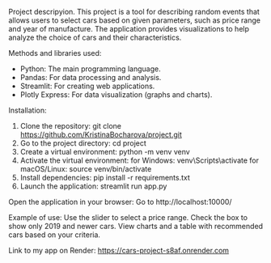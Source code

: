 Project descripyion.
This project is a tool for describing random events that allows users to select cars based on given parameters, such as price range and year of manufacture. The application provides visualizations to help analyze the choice of cars and their characteristics.

Methods and libraries used: 
- Python: The main programming language.
- Pandas: For data processing and analysis.
- Streamlit: For creating web applications.
- Plotly Express: For data visualization (graphs and charts).

Installation:
1. Clone the repository:
git clone https://github.com/KristinaBocharova/project.git
2. Go to the project directory:
cd project
3. Create a virtual environment:
python -m venv venv
4. Activate the virtual environment:
for Windows: venv\Scripts\activate
for macOS/Linux: source venv/bin/activate
5. Install dependencies:
pip install -r requirements.txt
6. Launch the application:
streamlit run app.py

Open the application in your browser: Go to http://localhost:10000/

Example of use:
Use the slider to select a price range.
Check the box to show only 2019 and newer cars.
View charts and a table with recommended cars based on your criteria.


Link to my app on Render:
https://cars-project-s8af.onrender.com
